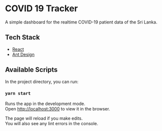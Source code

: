# COVID 19  Tracker

A simple dashboard for the realtime COVID-19 patient data of the Sri Lanka.

## Tech Stack

- [React](https://reactjs.org/)
- [Ant Design](https://ant.design/)


## Available Scripts

In the project directory, you can run:

### `yarn start`

Runs the app in the development mode.<br />
Open [http://localhost:3000](http://localhost:3000) to view it in the browser.

The page will reload if you make edits.<br />
You will also see any lint errors in the console.

